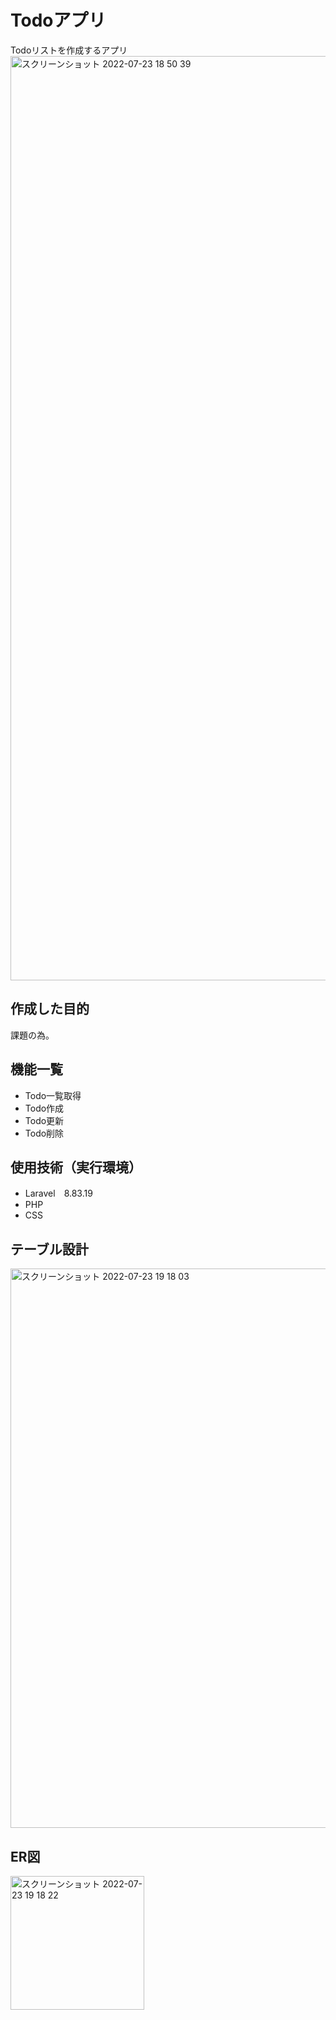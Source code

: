 # Todoアプリ
Todoリストを作成するアプリ
<img width="1479" alt="スクリーンショット 2022-07-23 18 50 39" src="https://user-images.githubusercontent.com/106429578/180600936-5862dc0c-39c1-4dae-a9a0-56583ef2b361.png">

## 作成した目的
課題の為。

## 機能一覧
- Todo一覧取得
- Todo作成
- Todo更新
- Todo削除


## 使用技術（実行環境）
- Laravel　8.83.19
- PHP
- CSS

## テーブル設計
<img width="895" alt="スクリーンショット 2022-07-23 19 18 03" src="https://user-images.githubusercontent.com/106429578/180601053-74155dcf-07a5-40a1-8800-9e6130fc8880.png">

## ER図
<img width="214" alt="スクリーンショット 2022-07-23 19 18 22" src="https://user-images.githubusercontent.com/106429578/180601060-170a69f0-9f0b-411f-b489-fc05408d2886.png">
